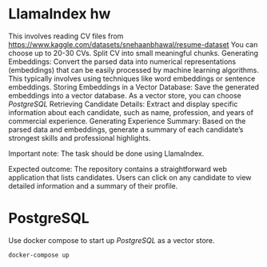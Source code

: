# LlamaIndex hw

This involves reading CV files from
https://www.kaggle.com/datasets/snehaanbhawal/resume-dataset
You can choose up to 20-30 CVs.
Split CV into small meaningful chunks.
Generating Embeddings: Convert the parsed data into numerical representations
(embeddings) that can be easily processed by machine learning algorithms. This typically
involves using techniques like word embeddings or sentence embeddings.
Storing Embeddings in a Vector Database: Save the generated embeddings into a vector
database. As a vector store, you can choose *PostgreSQL*
Retrieving Candidate Details: Extract and display specific information about each
candidate, such as name, profession, and years of commercial experience.
Generating Experience Summary: Based on the parsed data and embeddings, generate a
summary of each candidate’s strongest skills and professional highlights.

Important note:
The task should be done using LlamaIndex.

Expected outcome:
The repository contains a straightforward web application that lists candidates. Users can click on
any candidate to view detailed information and a summary of their profile.


# PostgreSQL
Use docker compose to start up *PostgreSQL* as a vector store.

```bash
docker-compose up
```

